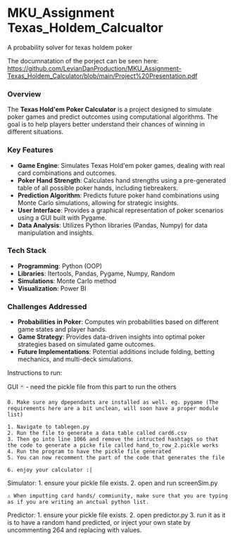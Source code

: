 # MKU_Assignment Texas_Holdem_Calcualtor 
 A probability solver for texas holdem poker

The documnatation of the porject can be seen here:
https://github.com/LevianDanProduction/MKU_Assignment-Texas_Holdem_Calculator/blob/main/Project%20Presentation.pdf

### Overview
The **Texas Hold'em Poker Calculator** is a project designed to simulate poker games and predict outcomes using computational algorithms. The goal is to help players better understand their chances of winning in different situations.

### Key Features
- **Game Engine**: Simulates Texas Hold'em poker games, dealing with real card combinations and outcomes.
- **Poker Hand Strength**: Calculates hand strengths using a pre-generated table of all possible poker hands, including tiebreakers.
- **Prediction Algorithm**: Predicts future poker hand combinations using Monte Carlo simulations, allowing for strategic insights.
- **User Interface**: Provides a graphical representation of poker scenarios using a GUI built with Pygame.
- **Data Analysis**: Utilizes Python libraries (Pandas, Numpy) for data manipulation and insights.

### Tech Stack
- **Programming**: Python (OOP)
- **Libraries**: Itertools, Pandas, Pygame, Numpy, Random
- **Simulations**: Monte Carlo method
- **Visualization**: Power BI

### Challenges Addressed
- **Probabilities in Poker**: Computes win probabilities based on different game states and player hands.
- **Game Strategy**: Provides data-driven insights into optimal poker strategies based on simulated game outcomes.
- **Future Implementations**: Potential additions include folding, betting mechanics, and multi-deck simulations.

Instructions to run:

GUI 🃏 - need the pickle file from this part to run the others

    0. Make sure any dpependants are installed as well. eg. pygame (The requirements here are a bit unclean, will soon have a proper module list)

    1. Navigate to tablegen.py
    2. Run the file to generate a data table called card6.csv
    3. Then go into line 1066 and remove the intructed hashtags so that the code to generate a picke file called hand_to_row_2.pickle works
    4. Run the program to have the pickle file generated
    5. You can now recomment the part of the code that generates the file

    6. enjoy your calculator :|

Simulator:
    1. ensure your pickle file exists. 
    2. open and run screenSim.py

    ⚠️ When imputting card hands/ commiunity, make sure that you are typing as if you are writing an anctual python list.

Predictor:
    1. ensure your pickle file exists. 
    2. open predictor.py
    3. run it as it is to have a random hand predicted, or inject your own state by uncommenting 264 and replacing with values. 
